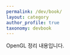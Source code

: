 ```yaml
---
permalink: /dev/book/
layout: category
author_profile: true
taxonomy: devbook
---
```


OpenGL 정리 내용입니다.
